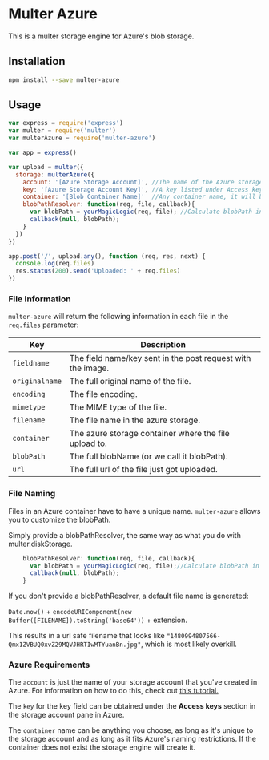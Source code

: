 # Multer Azure
This is a multer storage engine for Azure's blob storage.

## Installation
```sh
npm install --save multer-azure
```

## Usage
```javascript
var express = require('express')
var multer = require('multer')
var multerAzure = require('multer-azure')

var app = express()

var upload = multer({ 
  storage: multerAzure({
    account: '[Azure Storage Account]', //The name of the Azure storage account
    key: '[Azure Storage Account Key]', //A key listed under Access keys in the storage account pane
    container: '[Blob Container Name]'  //Any container name, it will be created if it doesn't exist
    blobPathResolver: function(req, file, callback){
      var blobPath = yourMagicLogic(req, file); //Calculate blobPath in your own way.
      callback(null, blobPath);
    }
  })
})

app.post('/', upload.any(), function (req, res, next) {
  console.log(req.files)
  res.status(200).send('Uploaded: ' + req.files)
})
```

### File Information
`multer-azure` will return the following information in each file in the `req.files` parameter:

Key|Description
---|---
`fieldname`| The field name/key sent in the post request with the image.
`originalname`| The full original name of the file.
`encoding`| The file encoding.
`mimetype`| The MIME type of the file.
`filename`| The file name in the azure storage.
`container` | The azure storage container where the file upload to.
`blobPath` | The full blobName (or we call it blobPath).
`url` | The full url of the file just got uploaded.

### File Naming

Files in an Azure container have to have a unique name. `multer-azure` allows you to customize the blobPath.

Simply provide a blobPathResolver, the same way as what you do with multer.diskStorage.

```javascript
    blobPathResolver: function(req, file, callback){
      var blobPath = yourMagicLogic(req, file);//Calculate blobPath in your own way.
      callback(null, blobPath);
    }
```

If you don't provide a blobPathResolver, a default file name is generated:

`Date.now()` + `encodeURIComponent(new Buffer([FILENAME]).toString('base64'))` + extension.

This results in a url safe filename that looks like `"1480994807566-Qmx1ZVBUQ0xvZ29MQVJHRTIwMTYuanBn.jpg"`, which is most likely overkill.

### Azure Requirements

The `account` is just the name of your storage account that you've created in Azure. For information on how to do this, check out [this tutorial.](https://docs.microsoft.com/en-us/azure/storage/storage-create-storage-account#create-a-storage-account)

The `key` for the key field can be obtained under the **Access keys** section in the storage account pane in Azure.

The `container` name can be anything you choose, as long as it's unique to the storage account and as long as it fits Azure's naming restrictions. If the container does not exist the storage engine will create it.